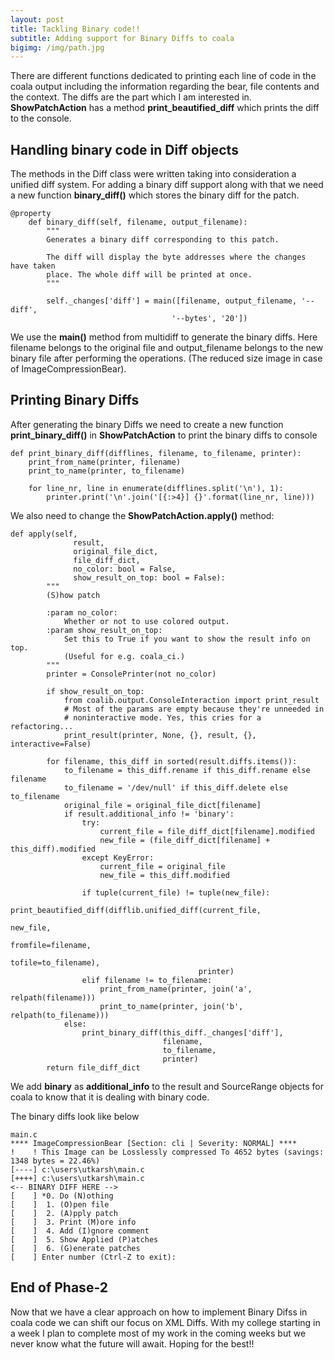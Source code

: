 ```yaml
---
layout: post
title: Tackling Binary code!!
subtitle: Adding support for Binary Diffs to coala
bigimg: /img/path.jpg
---
```


There are different functions dedicated to printing each line of code in the coala output including the information regarding the bear, 
file contents and the context. The diffs are the part which I am interested in. **ShowPatchAction** has a method **print_beautified_diff** 
which prints the diff to the console. 

## Handling binary code in Diff objects

The methods in the Diff class were written taking into consideration a unified diff system. For adding a binary diff support along with 
that we need a new function **binary_diff()** which stores the binary diff for the patch. 

~~~
@property
    def binary_diff(self, filename, output_filename):
        """
        Generates a binary diff corresponding to this patch.

        The diff will display the byte addresses where the changes have taken
        place. The whole diff will be printed at once.
        """

        self._changes['diff'] = main([filename, output_filename, '--diff',
                                    '--bytes', '20'])
~~~

We use the **main()** method from multidiff to generate the binary diffs. Here filename belongs to the original file and output_filename
belongs to the new binary file after performing the operations. (The reduced size image in case of ImageCompressionBear).

## Printing Binary Diffs 

After generating the binary Diffs we need to create a new function **print_binary_diff()** in **ShowPatchAction** to print the binary 
diffs to console

~~~
def print_binary_diff(difflines, filename, to_filename, printer):
    print_from_name(printer, filename)
    print_to_name(printer, to_filename)

    for line_nr, line in enumerate(difflines.split('\n'), 1):
        printer.print('\n'.join('[{:>4}] {}'.format(line_nr, line)))
~~~

We also need to change the **ShowPatchAction.apply()** method:

~~~
def apply(self,
              result,
              original_file_dict,
              file_diff_dict,
              no_color: bool = False,
              show_result_on_top: bool = False):
        """
        (S)how patch

        :param no_color:
            Whether or not to use colored output.
        :param show_result_on_top:
            Set this to True if you want to show the result info on top.
            (Useful for e.g. coala_ci.)
        """
        printer = ConsolePrinter(not no_color)

        if show_result_on_top:
            from coalib.output.ConsoleInteraction import print_result
            # Most of the params are empty because they're unneeded in
            # noninteractive mode. Yes, this cries for a refactoring...
            print_result(printer, None, {}, result, {}, interactive=False)

        for filename, this_diff in sorted(result.diffs.items()):
            to_filename = this_diff.rename if this_diff.rename else filename
            to_filename = '/dev/null' if this_diff.delete else to_filename
            original_file = original_file_dict[filename]
            if result.additional_info != 'binary':
                try:
                    current_file = file_diff_dict[filename].modified
                    new_file = (file_diff_dict[filename] + this_diff).modified
                except KeyError:
                    current_file = original_file
                    new_file = this_diff.modified

                if tuple(current_file) != tuple(new_file):
                    print_beautified_diff(difflib.unified_diff(current_file,
                                                               new_file,
                                                               fromfile=filename,
                                                               tofile=to_filename),
                                          printer)
                elif filename != to_filename:
                    print_from_name(printer, join('a', relpath(filename)))
                    print_to_name(printer, join('b', relpath(to_filename)))
            else:
                print_binary_diff(this_diff._changes['diff'],
                                  filename,
                                  to_filename,
                                  printer)
        return file_diff_dict
~~~

We add **binary** as **additional_info** to the result and SourceRange objects for coala to know that it is dealing with binary code.


The binary diffs look like below

~~~
main.c
**** ImageCompressionBear [Section: cli | Severity: NORMAL] ****
!    ! This Image can be Losslessly compressed To 4652 bytes (savings: 1348 bytes = 22.46%)
[----] c:\users\utkarsh\main.c
[++++] c:\users\utkarsh\main.c
<-- BINARY DIFF HERE -->
[    ] *0. Do (N)othing
[    ]  1. (O)pen file
[    ]  2. (A)pply patch
[    ]  3. Print (M)ore info
[    ]  4. Add (I)gnore comment
[    ]  5. Show Applied (P)atches
[    ]  6. (G)enerate patches
[    ] Enter number (Ctrl-Z to exit):
~~~

## End of Phase-2

Now that we have a clear approach on how to implement Binary Difss in coala code we can shift our focus on XML Diffs.
With my college starting in a week I plan to complete most of my work in the coming weeks but we never know what the future will await.
Hoping for the best!!
